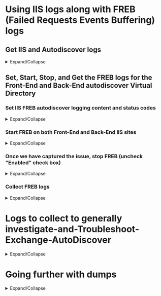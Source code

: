# Using IIS logs along with FREB (Failed Requests Events Buffering) logs
  
## Get IIS and Autodiscover logs

<details>
<summary> Expand/Collapse </summary>
  
```output
  
## Front-End IIS:
C:\inetpub\logs\LogFiles\W3SVC1
## Back-End IIS:
C:\inetpub\logs\LogFiles\W3SVC2
  
## Front-End Autodiscover:
C:\Program Files\Microsoft\Exchange Server\V15\Logging\HttpProxy\Autodiscover
## Back-End Autodiscover:
C:\Program Files\Microsoft\Exchange Server\V15\Logging\Autodiscover
  
```

</details>

## Set, Start, Stop, and Get the FREB logs for the Front-End and Back-End autodiscover Virtual Directory

  ### Set IIS FREB autodiscover logging content and status codes
  
<details>
  <summary> Expand/Collapse </summary>

#### On the IIS "Default Web site/Autodiscover" virtual directory

> IIS -> Sites - > Default Website -> AutoDiscover -> Failed Request Tracing Rules
  
![image](https://user-images.githubusercontent.com/33433229/142072783-a22481ff-4e9d-44a7-bb39-fbe65be2607b.png)

> Select Add - > All content -> Status codes 100-999 -> Next -> Finish:

- Add 
  
![image](https://user-images.githubusercontent.com/33433229/142071549-4c54a72a-78af-4e32-8960-8c3439aa9cce.png)

- -> All content -> [Next]
  
![image](https://user-images.githubusercontent.com/33433229/142072445-f80279f0-3293-4328-bc08-e39758284916.png)

- -> Status codes 100-999 -> [Next]
  
![image](https://user-images.githubusercontent.com/33433229/142072505-4bd70b88-4d37-4ba9-9856-7c834235ee27.png)

- -> [Finish]
  
![image](https://user-images.githubusercontent.com/33433229/142072532-3ccfbaca-ef50-430c-aeee-983f3cac7338.png)

- We should see the below in the middle pane:
  
![image](https://user-images.githubusercontent.com/33433229/142072591-0e9c5cd5-7158-461b-a7a7-f1db15fbb7f2.png)


#### Same thing on the IIS "Exchange Back End/Autodiscover" virtual directory
  
> IIS -> Sites - > Exchange Back End -> AutoDiscover -> Failed Request Tracing Rules
> Select Add - > All content -> Status codes 100-999 -> Next -> Finish

  </details>
  
  ### Start FREB on both Front-End and Back-End IIS sites
  
<details>
  <summary> Expand/Collapse </summary>
  
> IIS -> Sites - > Default Website -> (in the actions pane) 
> select Failed Request Tracing -> Check Enable + set the Max number of files to 10,000 -> [Ok]

![image](https://user-images.githubusercontent.com/33433229/142069277-018fe643-fd4b-47b4-b094-ff87342eaf69.png)
  
> IIS -> Sites - > Exchange Back End -> (in the actions pane) 
> select Failed Request Tracing -> Check Enable + set the Max number of files to 10,000 -> [Ok]

</details>
  
  ### Once we have captured the issue, stop FREB (uncheck "Enabled" check box)

<details>
  <summary>Expand/Collapse</summary>

> IIS -> Sites - > Default Website -> (in the actions pane)
>
> select Failed Request Tracing -> uncheck Enable -> [Ok]
  
![image](https://user-images.githubusercontent.com/33433229/142069377-ffe25929-0dd1-4851-966e-c6ff20d2b00b.png)
  
> IIS -> Sites - > Exchange Back End -> (in the actions pane)
>
> select Failed Request Tracing -> uncheck Enable -> [Ok]

</details>
  
### Collect FREB logs

<details>
  <summary>Expand/Collapse</summary>
  
- Collect both folders in ```%SystemDrive%\inetpub\logs\FailedReqLogFiles```

  > NOTE: this folder is the default location for FREB logs, you can specify any other folder on a disk where you have space when configuring FREB (see a couple of sections above)
  
</details>

# Logs to collect to generally investigate-and-Troubleshoot-Exchange-AutoDiscover

<details>
  <summary>Expand/Collapse</summary>

The logs we would check on Exchange servers to inivestigate on autodiscover issues would be:

- IIS Logs (all covering the same timeframe)

  - C:\inetpub\logs\LogFiles\W3SVC1 (that's for the front end part, which corresponds to theinitial client connection logs, before it's sent on the back end for server processing)

  - C:\inetpub\logs\LogFiles\W3SVC2 (that's for the back end part, client requests proxied by the front end part from other servers or the same one, it's random unless we force the client to connect first to a specific server with Hosts file entries for example)

  - C:\Windows\System32\LogFiles\HTTPERR (that's for the HTTP errors encountered)

- Autodiscover logs (also covering the same timeframe as the above IIS logs)

  - C:\Program Files\Microsoft\Exchange Server\V15\Logging\Autodiscover (back end processing of Autodiscover requests)

  - C:\Program Files\Microsoft\Exchange Server\V15\Logging\HttpProxy\Autodiscover (front end processing of Autodiscover requests, in other words, initial client requests for autodiscover information)

</details>
  
# Going further with dumps

<details>
  <summary> Expand/Collapse </summary>

If we want to dump the Autodiscover application pool, we need first to get the process ID (PID) of the process holding the Autodiscover tasks, then we can dump that process once identified.

## Get the PID we want to dump

  <details>
    <summary>Expand/Collapse</summary>
  
Use ```cmd.exe``` command console to run the below

```powershell
C:\Windows\System32\inetsrv\appcmd.exe list wp
```

The output will contain all the IIS App pool PIDs, in that specific Autodiscover example we need to find the ```output MSExchangeAutodiscoverAppPool``` in the list.

  </details>
    
## Dump the process with ProcDump

<details>
  <summary>Expand/Collapse</summary>
  
Like the above section, use ```cmd.exe``` command console to run the below as well.

Below we setup ProcDUmp to run when the CPU gets high (above 80%).Type the following on your cmd console:

```powershell
procdump -ma -s 10 -n 3 <PID of the AutoD App Pool> -p "\Processor(_Total)\%Processor Time" 80
```

This will take:
- 3 dumps (```-n 3```) 
- every 10 seconds (```-s 10```)
- when the processor will be above 80% (```-p "<processor counter>" 80```)

> Running Procdump will generally slow the server down during the capture.
  </details>
  
</details>

